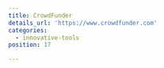 ```yaml
---
title: CrowdFunder
details_url: 'https://www.crowdfunder.com'
categories:
  - innovative-tools
position: 17

---
```

